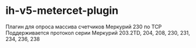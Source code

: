 # ih-v5-metercet-plugin
Плагин для опроса массива счетчиков Меркурий 230 по TCP  
Поддерживается протокол серии Меркурий 203.2TD, 204, 208, 230, 231, 234, 236, 238


